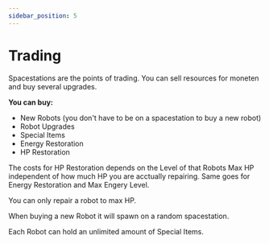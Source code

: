 ```yaml
---
sidebar_position: 5
---
```


# Trading

Spacestations are the points of trading. You can sell resources for moneten and buy several upgrades.

**You can buy:**

- New Robots (you don't have to be on a spacestation to buy a new robot)
- Robot Upgrades
- Special Items
- Energy Restoration
- HP Restoration

The costs for HP Restoration depends on the Level of that Robots Max HP independent of how much HP you are acctually repairing. Same goes for Energy Restoration and Max Engery Level.

You can only repair a robot to max HP.

When buying a new Robot it will spawn on a random spacestation.

Each Robot can hold an unlimited amount of Special Items.
